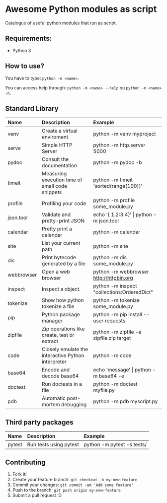 # Awesome Python modules as script

Catalogue of useful python modules that run as script.

## Requirements:
* Python 3

## How to use?

You have to type: `python -m <name>`.

You can access help through: `python -m <name> --help` ou `python -m <name> -h`.

Standard Library
----------------

| Name          | Description                                       | Example                                      |
| :------------ |:------------------------------------------------- |:---------------------------------------------|
| venv          | Create a virtual enviroment                       | python -m venv myproject                     |
| serve         | Simple HTTP Server                                | python -m http.server 5000                   |
| pydoc         | Consult the documentation                         | python -m pydoc -b                           |
| timeit        | Measuring execution time of small code snippets   | python -m timeit 'sorted(range(100))'        |
| profile       | Profiling your code                               | python -m profile some_module.py             |
| json.tool     | Validate and pretty-print JSON                    | echo '{ 1.2:3.4}' \| python -m json.tool     |
| calendar      | Pretty print a calendar                           | python -m calendar                           |
| site          | List your current path                            | python -m site                               |
| dis           | Print bytecode generated by a file                | python -m dis some_module.py                 |
| webbrowser    | Open a web browser                                | python -m webbrowser http://httpbin.org      |
| inspect       | Inspect a object.                                 | python -m inspect "collections:OrderedDict"  |
| tokenize      | Show how python tokenize a file                   | python -m tokenize some_module.py            |
| pip           | Python package manager                            | python -m pip install --user requests        |
| zipfile       | Zip operations like create, test or extract       | python -m zipfile -e zipfile.zip target      |
| code          | Closely emulate the interactive Python interpreter| python -m code                               |
| base64        | Encode and decode base64                          | echo 'message' \| python -m base64 -e        |
| doctest       | Run doctests in a file                            | python -m doctest myfile.py                  |
| pdb           | Automatic post-mortem debugging                   | python -m pdb myscript.py                    |

Third party packages
--------------------

| Name          | Description                                    |Example                    |
|:------------- |:---------------------------------------------- |:--------------------------|
| pytest        |Run tests using pytest                          | python -m pytest -s tests/|

## Contributing

1. Fork it!
2. Create your feature branch: `git checkout -b my-new-feature`
3. Commit your changes: `git commit -am 'Add some feature'`
4. Push to the branch: `git push origin my-new-feature`
5. Submit a pull request :D
